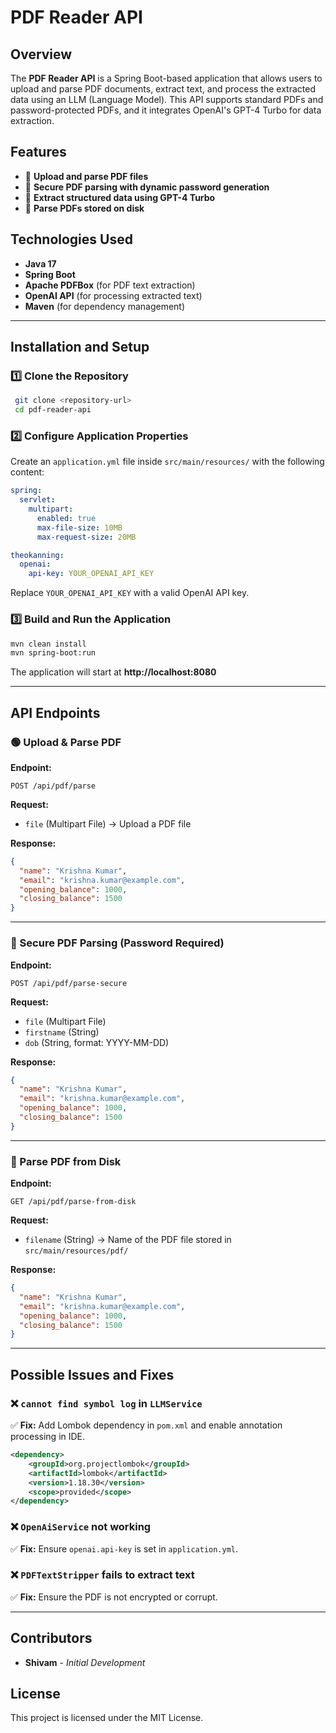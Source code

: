 # PDF Reader API

## Overview
The **PDF Reader API** is a Spring Boot-based application that allows users to upload and parse PDF documents, extract text, and process the extracted data using an LLM (Language Model). This API supports standard PDFs and password-protected PDFs, and it integrates OpenAI's GPT-4 Turbo for data extraction.

## Features
- 📄 **Upload and parse PDF files**
- 🔑 **Secure PDF parsing with dynamic password generation**
- 🧠 **Extract structured data using GPT-4 Turbo**
- 📂 **Parse PDFs stored on disk**

## Technologies Used
- **Java 17**
- **Spring Boot**
- **Apache PDFBox** (for PDF text extraction)
- **OpenAI API** (for processing extracted text)
- **Maven** (for dependency management)

---
## Installation and Setup

### 1️⃣ Clone the Repository
```sh
 git clone <repository-url>
 cd pdf-reader-api
```

### 2️⃣ Configure Application Properties
Create an `application.yml` file inside `src/main/resources/` with the following content:
```yaml
spring:
  servlet:
    multipart:
      enabled: true
      max-file-size: 10MB
      max-request-size: 20MB

theokanning:
  openai:
    api-key: YOUR_OPENAI_API_KEY
```
Replace `YOUR_OPENAI_API_KEY` with a valid OpenAI API key.

### 3️⃣ Build and Run the Application
```sh
mvn clean install
mvn spring-boot:run
```
The application will start at **http://localhost:8080**

---
## API Endpoints

### 🟢 Upload & Parse PDF
**Endpoint:**
```http
POST /api/pdf/parse
```
**Request:**
- `file` (Multipart File) → Upload a PDF file

**Response:**
```json
{
  "name": "Krishna Kumar",
  "email": "krishna.kumar@example.com",
  "opening_balance": 1000,
  "closing_balance": 1500
}
```

---
### 🔐 Secure PDF Parsing (Password Required)
**Endpoint:**
```http
POST /api/pdf/parse-secure
```
**Request:**
- `file` (Multipart File)
- `firstname` (String)
- `dob` (String, format: YYYY-MM-DD)

**Response:**
```json
{
  "name": "Krishna Kumar",
  "email": "krishna.kumar@example.com",
  "opening_balance": 1000,
  "closing_balance": 1500
}
```

---
### 📂 Parse PDF from Disk
**Endpoint:**
```http
GET /api/pdf/parse-from-disk
```
**Request:**
- `filename` (String) → Name of the PDF file stored in `src/main/resources/pdf/`

**Response:**
```json
{
  "name": "Krishna Kumar",
  "email": "krishna.kumar@example.com",
  "opening_balance": 1000,
  "closing_balance": 1500
}
```

---
## Possible Issues and Fixes

### ❌ `cannot find symbol log` in `LLMService`
✅ **Fix:** Add Lombok dependency in `pom.xml` and enable annotation processing in IDE.
```xml
<dependency>
    <groupId>org.projectlombok</groupId>
    <artifactId>lombok</artifactId>
    <version>1.18.30</version>
    <scope>provided</scope>
</dependency>
```

### ❌ `OpenAiService` not working
✅ **Fix:** Ensure `openai.api-key` is set in `application.yml`.

### ❌ `PDFTextStripper` fails to extract text
✅ **Fix:** Ensure the PDF is not encrypted or corrupt.

---
## Contributors
- **Shivam** - *Initial Development*

## License
This project is licensed under the MIT License.

